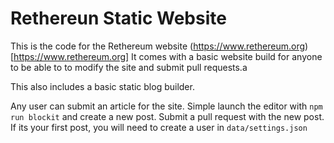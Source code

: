 Rethereun Static Website
========================

This is the code for the Rethereum website (https://www.rethereum.org)[https://www.rethereum.org]
It comes with a basic website build for anyone to be able to to modify the site and submit pull requests.a

This also includes a basic static blog builder.

Any user can submit an article for the site. Simple launch the editor with `npm run blockit` and create a new post.
Submit a pull request with the new post. If its your first post, you will need to create a user in `data/settings.json`
